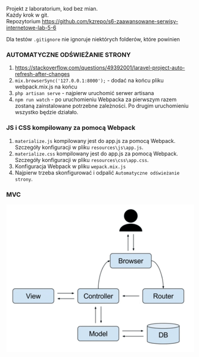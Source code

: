 Projekt z laboratorium, kod bez mian.  
Każdy krok w git.  
Repozytorium https://github.com/kzrepo/s6-zaawansowane-serwisy-internetowe-lab-5-6

Dla testów `.gitignore` nie ignoruje niektórych folderów, które powinien

### AUTOMATYCZNE ODŚWIEŻANIE STRONY
1. https://stackoverflow.com/questions/49392001/laravel-project-auto-refresh-after-changes
2. `mix.browserSync('127.0.0.1:8000');` - dodać na końcu pliku webpack.mix.js na końcu
3. `php artisan serve` - najpierw uruchomić serwer artisana
4. `npm run watch` - po uruchomieniu Webpacka za pierwszym razem zostaną zainstalowane potrzebne zależności. Po drugim uruchomieniu wszystko będzie działało.

### JS i CSS kompilowany za pomocą Webpack
1. `materialize.js` kompilowany jest do app.js za pomocą Webpack. Szczegóły konfiguracji w pliku `resources\js\app.js`.
2. `materialize.css` kompilowany jest do app.js za pomocą Webpack. Szczegóły konfiguracji w pliku `resources\css\app.css`.
3. Konfiguracja Webpack w pliku `wepack.mix.js`
4. Najpierw trzeba skonfigurować i odpalić `Automatyczne odświeżanie strony`.

### MVC
![mvc](docs/img/mvc.png)
